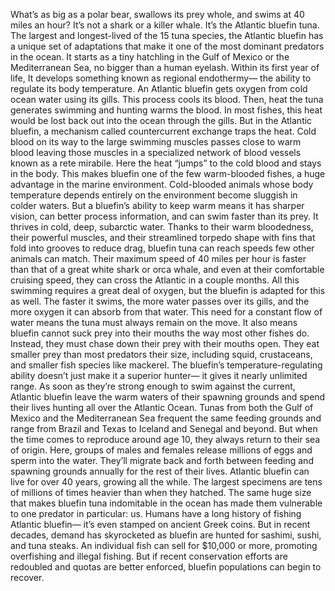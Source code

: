 What’s as big as a polar bear,  swallows its prey whole, and swims at 40 miles an hour? It’s not a shark or a killer whale. It’s the Atlantic bluefin tuna. The largest and longest-lived of the 15 tuna species, the Atlantic bluefin has a unique set of adaptations that make it one of the most dominant  predators in the ocean. It starts as a tiny hatchling in the  Gulf of Mexico or the Mediterranean Sea, no bigger than a human eyelash. Within its first year of life, It develops something known as  regional endothermy— the ability to regulate its body temperature. An Atlantic bluefin gets oxygen  from cold ocean water using its gills. This process cools its blood. Then, heat the tuna generates swimming  and hunting warms the blood. In most fishes, this heat would be lost back out into the ocean through the gills. But in the Atlantic bluefin, a mechanism called countercurrent exchange traps the heat. Cold blood on its way  to the large swimming muscles passes close to warm blood  leaving those muscles in a specialized network of blood vessels  known as a rete mirabile. Here the heat “jumps” to the cold blood and stays in the body. This makes bluefin one of the few  warm-blooded fishes, a huge advantage  in the marine environment. Cold-blooded animals whose  body temperature depends entirely on the environment become sluggish in colder waters. But a bluefin’s ability to keep warm means it has sharper vision, can better process information, and can swim faster than its prey. It thrives in cold, deep, subarctic water. Thanks to their warm bloodedness,  their powerful muscles, and their streamlined torpedo shape with fins that fold into grooves  to reduce drag, bluefin tuna can reach speeds few other animals can match. Their maximum speed of 40 miles per hour is faster than that of a great white shark or orca whale, and even at their comfortable  cruising speed, they can cross the Atlantic in a couple months. All this swimming requires a great deal of oxygen, but the bluefin is adapted for this as well. The faster it swims, the more water passes over its gills, and the more oxygen it can absorb from that water. This need for a constant flow of water means the tuna must always remain  on the move. It also means bluefin cannot suck prey  into their mouths the way most other fishes do. Instead, they must chase down  their prey with their mouths open. They eat smaller prey than most predators their size, including squid, crustaceans, and smaller fish species like mackerel. The bluefin’s temperature-regulating ability doesn’t just make it a superior hunter—  it gives it nearly unlimited range. As soon as they’re strong enough to swim against the current, Atlantic bluefin leave the warm waters  of their spawning grounds and spend their lives hunting all over the Atlantic Ocean. Tunas from both the Gulf of Mexico  and the Mediterranean Sea frequent the same feeding grounds and range from Brazil and Texas  to Iceland and Senegal and beyond. But when the time comes to reproduce around age 10, they always return to their sea of origin. Here, groups of males and females release millions of eggs and sperm into the water. They’ll migrate back and forth between  feeding and spawning grounds annually for the rest of their lives. Atlantic bluefin can live  for over 40 years, growing all the while. The largest specimens are tens of millions of times heavier than when they hatched. The same huge size that makes bluefin tuna indomitable in the ocean has made them vulnerable to one predator in particular: us. Humans have a long history of fishing Atlantic bluefin— it’s even stamped on ancient Greek coins. But in recent decades,  demand has skyrocketed as bluefin are hunted for sashimi, sushi,  and tuna steaks. An individual fish can sell  for $10,000 or more, promoting overfishing and illegal fishing. But if recent conservation efforts are redoubled and quotas are better enforced, bluefin populations can begin to recover. 